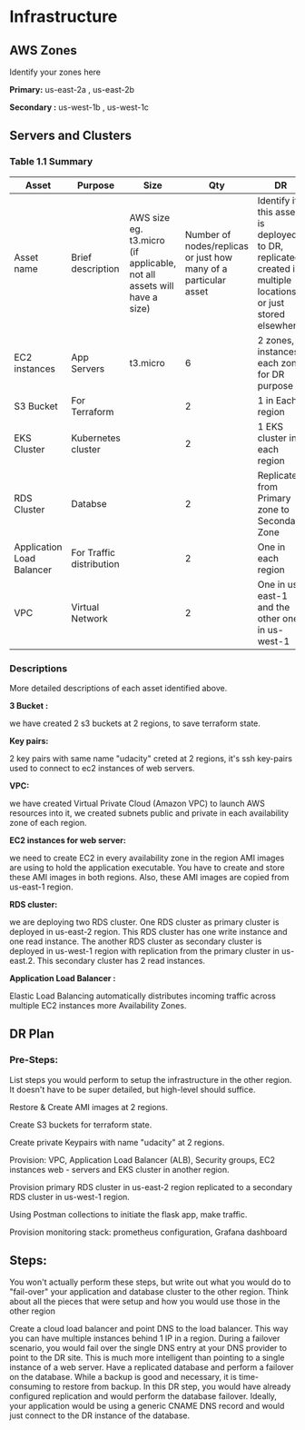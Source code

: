 # Infrastructure

## AWS Zones
Identify your zones here

**Primary:** us-east-2a , us-east-2b

**Secondary :** us-west-1b , us-west-1c

## Servers and Clusters

### Table 1.1 Summary
| Asset      | Purpose           | Size                                                                   | Qty                                                             | DR                                                                                                           |
|------------|-------------------|------------------------------------------------------------------------|-----------------------------------------------------------------|--------------------------------------------------------------------------------------------------------------|
| Asset name | Brief description | AWS size eg. t3.micro (if applicable, not all assets will have a size) | Number of nodes/replicas or just how many of a particular asset | Identify if this asset is deployed to DR, replicated, created in multiple locations or just stored elsewhere |
| EC2 instances |  App Servers  |     t3.micro                       |     6                               |    2 zones, 3 instances each zone for DR purpose                |
|S3 Bucket|  For Terraform |   |  2 |      1 in Each region  |
| EKS Cluster |  Kubernetes cluster |  | 2 | 1 EKS cluster in each region | 
| RDS Cluster | Databse |  | 2 | Replicated from Primary zone to Secondary Zone    |
| Application Load Balancer | For Traffic distribution |   | 2  | One in each region |
| VPC |  Virtual Network |   | 2  | One in us-east-1 and the other one in us-west-1 |

### Descriptions
More detailed descriptions of each asset identified above.

**3 Bucket :**

we have created 2 s3 buckets at 2 regions, to save terraform state.

**Key pairs:**

2 key pairs with same name "udacity" creted at 2 regions, it's ssh key-pairs used to connect to ec2 instances of web servers.

**VPC:**

we have created Virtual Private Cloud (Amazon VPC) to launch AWS resources into it, we created subnets public and private in each availability zone of each region.


**EC2 instances for web server:**

we need to create EC2 in every availability zone in the region
AMI images are using to hold the application executable. You have to create and store these AMI images in both regions. Also, these AMI images are copied from us-east-1 region.

**RDS cluster:**

we are deploying two RDS cluster. One RDS cluster as primary cluster is deployed in us-east-2 region. This RDS cluster has one write instance and one read instance. The another RDS cluster as secondary cluster is deployed in us-west-1 region with replication from the primary cluster in us-east.2. This secondary cluster has 2 read instances.

**Application Load Balancer :**

Elastic Load Balancing automatically distributes incoming traffic across multiple EC2 instances more Availability Zones.


## DR Plan
### Pre-Steps:
List steps you would perform to setup the infrastructure in the other region. It doesn't have to be super detailed, but high-level should suffice.

Restore & Create AMI images at 2 regions.

Create S3 buckets for terraform state.

Create private Keypairs with name "udacity" at 2 regions.

Provision: VPC, Application Load Balancer (ALB), Security groups, EC2 instances web - servers and EKS cluster in another region.

Provision primary RDS cluster in us-east-2 region replicated to a secondary RDS cluster in us-west-1 region.

Using Postman collections to initiate the flask app, make traffic.

Provision monitoring stack: prometheus configuration, Grafana dashboard


## Steps:
You won't actually perform these steps, but write out what you would do to "fail-over" your application and database cluster to the other region. Think about all the pieces that were setup and how you would use those in the other region

Create a cloud load balancer and point DNS to the load balancer. This way you can have multiple instances behind 1 IP in a region. During a failover scenario, you would fail over the single DNS entry at your DNS provider to point to the DR site. This is much more intelligent than pointing to a single instance of a web server. Have a replicated database and perform a failover on the database. While a backup is good and necessary, it is time-consuming to restore from backup. In this DR step, you would have already configured replication and would perform the database failover. Ideally, your application would be using a generic CNAME DNS record and would just connect to the DR instance of the database.
